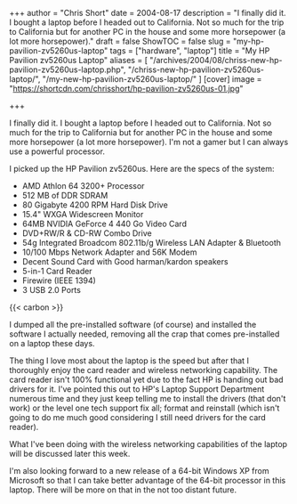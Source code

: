 +++
author = "Chris Short"
date = 2004-08-17
description = "I finally did it. I bought a laptop before I headed out to California. Not so much for the trip to California but for another PC in the house and some more horsepower (a lot more horsepower)."
draft = false
ShowTOC = false
slug = "my-hp-pavilion-zv5260us-laptop"
tags = ["hardware", "laptop"]
title = "My HP Pavilion zv5260us Laptop"
aliases = [
    "/archives/2004/08/chriss-new-hp-pavilion-zv5260us-laptop.php",
    "/chriss-new-hp-pavilion-zv5260us-laptop/",
    "/my-new-hp-pavilion-zv5260us-laptop/"
]
[cover]
image = "https://shortcdn.com/chrisshort/hp-pavilion-zv5260us-01.jpg"

+++

I finally did it. I bought a laptop before I headed out to California. Not so much for the trip to California but for another PC in the house and some more horsepower (a lot more horsepower). I'm not a gamer but I can always use a powerful processor.

I picked up the HP Pavilion zv5260us. Here are the specs of the system:

* AMD Athlon 64 3200+ Processor
* 512 MB of DDR SDRAM
* 80 Gigabyte 4200 RPM Hard Disk Drive
* 15.4" WXGA Widescreen Monitor
* 64MB NVIDIA GeForce 4 440 Go Video Card
* DVD+RW/R & CD-RW Combo Drive
* 54g Integrated Broadcom 802.11b/g Wireless LAN Adapter & Bluetooth
* 10/100 Mbps Network Adapter and 56K Modem
* Decent Sound Card with Good harman/kardon speakers
* 5-in-1 Card Reader
* Firewire (IEEE 1394)
* 3 USB 2.0 Ports

{{< carbon >}}

I dumped all the pre-installed software (of course) and installed the software I actually needed, removing all the crap that comes pre-installed on a laptop these days.

The thing I love most about the laptop is the speed but after that I thoroughly enjoy the card reader and wireless networking capability. The card reader isn't 100% functional yet due to the fact HP is handing out bad drivers for it. I've pointed this out to HP's Laptop Support Department numerous time and they just keep telling me to install the drivers (that don't work) or the level one tech support fix all; format and reinstall (which isn't going to do me much good considering I still need drivers for the card reader).

What I've been doing with the wireless networking capabilities of the laptop will be discussed later this week.

I'm also looking forward to a new release of a 64-bit Windows XP from Microsoft so that I can take better advantage of the 64-bit processor in this laptop. There will be more on that in the not too distant future.

